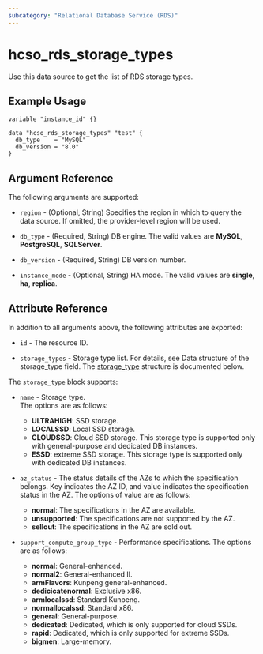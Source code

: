 ```yaml
---
subcategory: "Relational Database Service (RDS)"
---
```


# hcso_rds_storage_types

Use this data source to get the list of RDS storage types.

## Example Usage

```hcl
variable "instance_id" {}

data "hcso_rds_storage_types" "test" {
  db_type    = "MySQL"
  db_version = "8.0"
}
```

## Argument Reference

The following arguments are supported:

* `region` - (Optional, String) Specifies the region in which to query the data source.
  If omitted, the provider-level region will be used.

* `db_type` - (Required, String) DB engine. The valid values are **MySQL**, **PostgreSQL**, **SQLServer**.

* `db_version` - (Required, String) DB version number.

* `instance_mode` - (Optional, String) HA mode. The valid values are **single**, **ha**, **replica**.

## Attribute Reference

In addition to all arguments above, the following attributes are exported:

* `id` - The resource ID.

* `storage_types` - Storage type list. For details, see Data structure of the storage_type field.
  The [storage_type](#Storagetype_storageType) structure is documented below.

<a name="Storagetype_storageType"></a>
The `storage_type` block supports:

* `name` - Storage type.  
  The options are as follows:
    - **ULTRAHIGH**: SSD storage.
    - **LOCALSSD**: Local SSD storage.
    - **CLOUDSSD**: Cloud SSD storage.
        This storage type is supported only with general-purpose and dedicated DB instances.
    - **ESSD**: extreme SSD storage.
        This storage type is supported only with dedicated DB instances.

* `az_status` - The status details of the AZs to which the specification belongs.
  Key indicates the AZ ID, and value indicates the specification status in the AZ.
  The options of value are as follows:
    - **normal**: The specifications in the AZ are available.
    - **unsupported**: The specifications are not supported by the AZ.
    - **sellout**: The specifications in the AZ are sold out.

* `support_compute_group_type` - Performance specifications.
  The options are as follows:
    - **normal**: General-enhanced.
    - **normal2**: General-enhanced II.
    - **armFlavors**: Kunpeng general-enhanced.
    - **dedicicatenormal**: Exclusive x86.
    - **armlocalssd**: Standard Kunpeng.
    - **normallocalssd**: Standard x86.
    - **general**: General-purpose.
    - **dedicated**: Dedicated, which is only supported for cloud SSDs.
    - **rapid**: Dedicated, which is only supported for extreme SSDs.
    - **bigmen**: Large-memory.
